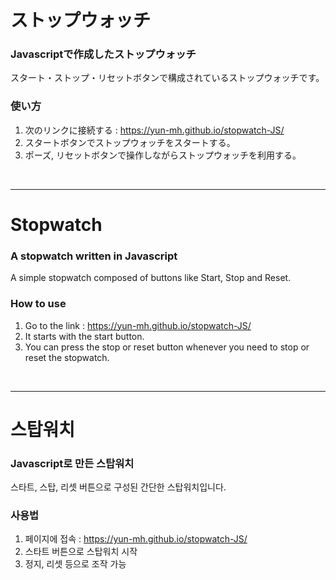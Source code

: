 # ストップウォッチ
### Javascriptで作成したストップウォッチ
スタート・ストップ・リセットボタンで構成されているストップウォッチです。

### 使い方
1. 次のリンクに接続する : https://yun-mh.github.io/stopwatch-JS/
2. スタートボタンでストップウォッチをスタートする。
3. ポーズ, リセットボタンで操作しながらストップウォッチを利用する。

<br />
<hr/>

# Stopwatch
### A stopwatch written in Javascript 
A simple stopwatch composed of buttons like Start, Stop and Reset.

### How to use
1. Go to the link : https://yun-mh.github.io/stopwatch-JS/
2. It starts with the start button.
3. You can press the stop or reset button whenever you need to stop or reset the stopwatch.

<br />
<hr/>

# 스탑워치
### Javascript로 만든 스탑워치
스타트, 스탑, 리셋 버튼으로 구성된 간단한 스탑워치입니다.

### 사용법
1. 페이지에 접속 : https://yun-mh.github.io/stopwatch-JS/
2. 스타트 버튼으로 스탑워치 시작
3. 정지, 리셋 등으로 조작 가능

<br />
